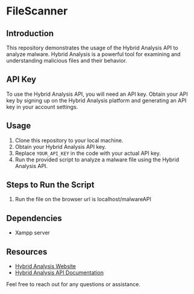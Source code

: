 # FileScanner

## Introduction
This repository demonstrates the usage of the Hybrid Analysis API to analyze malware. Hybrid Analysis is a powerful tool for examining and understanding malicious files and their behavior.

## API Key
To use the Hybrid Analysis API, you will need an API key. Obtain your API key by signing up on the Hybrid Analysis platform and generating an API key in your account settings.

## Usage
1. Clone this repository to your local machine.
2. Obtain your Hybrid Analysis API key.
3. Replace `YOUR_API_KEY` in the code with your actual API key.
4. Run the provided script to analyze a malware file using the Hybrid Analysis API.

## Steps to Run the Script
1. Run the file on the browser url is localhost/malwareAPI

## Dependencies
- Xampp server

## Resources
- [Hybrid Analysis Website](https://www.hybrid-analysis.com/)
- [Hybrid Analysis API Documentation](https://www.hybrid-analysis.com/docs/api/v2)

Feel free to reach out for any questions or assistance.
